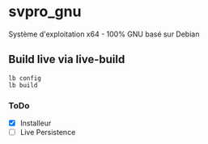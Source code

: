 # svpro_gnu

Système d'exploitation x64 - 100% GNU basé sur Debian

## Build live via live-build

```
lb config
lb build
```

### ToDo

- [x] Installeur
- [ ] Live Persistence